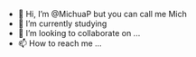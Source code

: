 - 👋 Hi, I’m @MichuaP but you can call me Mich
- 🌱 I’m currently studying 
- 💞️ I’m looking to collaborate on ...
- 📫 How to reach me ...

<!---
MichuaP/MichuaP is a ✨ special ✨ repository because its `README.md` (this file) appears on your GitHub profile.
You can click the Preview link to take a look at your changes.
--->
